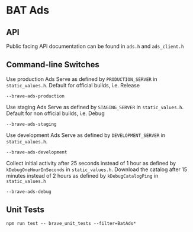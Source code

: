 # BAT Ads

## API

Public facing API documentation can be found in `ads.h` and `ads_client.h`

## Command-line Switches

Use production Ads Serve as defined by `PRODUCTION_SERVER` in `static_values.h`. Default for official builds, i.e. Release

```
--brave-ads-production
```

Use staging Ads Serve as defined by `STAGING_SERVER` in `static_values.h`.
Default for non official builds, i.e. Debug

```
--brave-ads-staging
```

Use development Ads Serve as defined by `DEVELOPMENT_SERVER` in `static_values.h`.

```
--brave-ads-development
```

Collect initial activity after 25 seconds instead of 1 hour as defined by
`kDebugOneHourInSeconds` in `static_values.h`. Download the catalog after 15
minutes instead of 2 hours as defined by `kDebugCatalogPing` in
`static_values.h`

```
--brave-ads-debug
```

## Unit Tests

```
npm run test -- brave_unit_tests --filter=BatAds*
```
